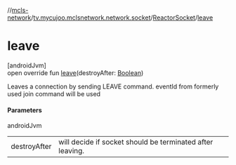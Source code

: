 //[mcls-network](../../../index.md)/[tv.mycujoo.mclsnetwork.network.socket](../index.md)/[ReactorSocket](index.md)/[leave](leave.md)

# leave

[androidJvm]\
open override fun [leave](leave.md)(destroyAfter: [Boolean](https://kotlinlang.org/api/latest/jvm/stdlib/kotlin/-boolean/index.html))

Leaves a connection by sending LEAVE command. eventId from formerly used join command will be used

#### Parameters

androidJvm

| | |
|---|---|
| destroyAfter | will decide if socket should be terminated after leaving. |
